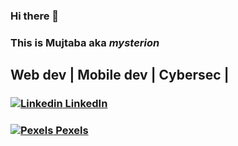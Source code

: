 ### Hi there 👋
### This is Mujtaba aka _mysterion_
## Web dev | Mobile dev | Cybersec |
### [![Linkedin](https://i.stack.imgur.com/gVE0j.png) LinkedIn](https://www.linkedin.com/in/mysterion04/)
### [![Pexels](https://logos.bugcrowdusercontent.com/logos/7cfc/9afe/eadc3233/49c354597a8fbf87c32726929fbe4ca5_pexels.jpg) Pexels](https://www.pexels.com/@mysterion-m-342713/)
<!--
**mysterion04/mysterion04** is a ✨ _special_ ✨ repository because its `README.md` (this file) appears on your GitHub profile.

Here are some ideas to get you started:

- 🔭 I’m currently working on ...
- 🌱 I’m currently learning ...
- 👯 I’m looking to collaborate on ...
- 🤔 I’m looking for help with ...
- 💬 Ask me about ...
- 📫 How to reach me: ...
- 😄 Pronouns: ...
- ⚡ Fun fact: ...
-->
